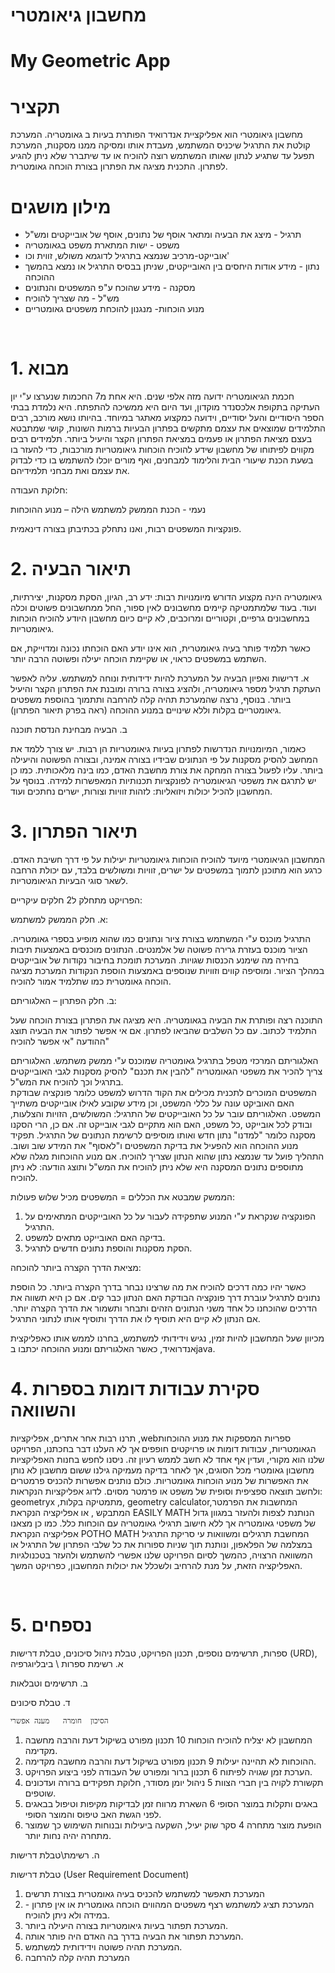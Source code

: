 # מחשבון גיאומטרי
# My Geometric App

# תקציר

מחשבון גיאומטרי הוא אפליקציית אנדרואיד הפותרת בעיות ב גאומטריה. 
המערכת קולטת את התרגיל שיכניס המשתמש, מעבדת אותו ומסיקה ממנו מסקנות, המערכת תפעל עד שתגיע לנתון שאותו המשתמש רוצה להוכיח או עד שיתברר שלא ניתן להגיע לפתרון. 
התכנית מציגה את הפתרון בצורת הוכחה גאומטרית.


# מילון מושגים

-	תרגיל -  מיצג את הבעיה ומתאר אוסף של נתונים, אוסף של אובייקטים ומש"ל
-	משפט -   ישות המתארת משפט בגאומטריה 
-	אובייקט-מרכיב שנמצא בתרגיל לדוגמא משולש, זווית וכו' 
-	נתון - מידע אודות היחסים בין האובייקטים, שניתן בבסיס התרגיל או נמצא בהמשך  ההוכחה
-	מסקנה - מידע שהוכח ע"פ המשפטים והנתונים 
-	מש"ל -  מה שצריך להוכיח 
-	מנוע הוכחות- מנגנון להוכחת משפטים גאומטריים

 
# 1.	 מבוא

חכמת הגיאומטריה ידועה מזה אלפי שנים. היא אחת מ7 החכמות שנערצו ע"י יון העתיקה בתקופת אלכסנדר מוקדון, ועד היום היא ממשיכה להתפתח.
היא נלמדת בבתי הספר היסודיים והעל יסודיים, וידועה כמקצוע מאתגר במיוחד.
בהיותו נושא מורכב, רבים התלמידים שמוצאים את עצמם מתקשים בפתרון הבעיות ברמות השונות, קושי שמתבטא בעצם מציאת הפתרון או פעמים במציאת הפתרון הקצר והיעיל ביותר.
תלמידים רבים מקווים לפיתוחו של מחשבון שידע להוכיח הוכחות גיאומטריות מורכבות, כדי להעזר בו בשעת הכנת שיעורי הבית והלימוד למבחנים, ואף מורים יוכלו להשתמש בו כדי לבדוק את עצמם ואת מבחני תלמידיהם.

חלוקת העבודה:

נעמי - הכנת הממשק למשתמש 
הילה – מנוע ההוכחות

פונקציות המשפטים רבות, ואנו נתחלק בכתיבתן בצורה דינאמית.
 
# 2.	תיאור הבעיה

גיאומטריה הינה מקצוע הדורש מיומנויות רבות: ידע רב, הגיון, הסקת מסקנות, יצירתיות, ועוד. בעוד שלמתמטיקה קיימים מחשבונים לאין ספור, החל ממחשבונים פשוטים וכלה במחשבונים גרפיים, וקטוריים ומרוכבים, לא קיים כיום מחשבון היודע להוכיח הוכחות גיאומטריות. 

כאשר תלמיד פותר בעיה גיאומטרית, הוא אינו יודע האם הוכחתו נכונה ומדוייקת, אם השתמש במשפטים כראוי, או שקיימת הוכחה יעילה ופשוטה הרבה יותר. 

א.	דרישות ואפיון  הבעיה 
על המערכת להיות ידידותית ונוחה למשתמש. עליה לאפשר העתקת תרגיל מספר גיאומטריה, ולהציג בצורה ברורה ומובנת את הפתרון הקצר והיעיל ביותר.
בנוסף, נרצה שהמערכת תהיה קלה להרחבה ותתמוך בהוספת משפטים גיאומטריים בקלות וללא שינויים במנוע ההוכחה (ראה בפרק תיאור הפתרון).


ב.	הבעיה מבחינת הנדסת תוכנה

כאמור, המיומנויות הנדרשות לפתרון בעיות גיאומטריות הן רבות. יש צורך ללמד את המחשב להסיק מסקנות על פי הנתונים שבידיו בצורה אמינה, ובצורה הפשוטה והיעילה ביותר. עליו לפעול בצורה המחקה את צורת מחשבת האדם, כמו בינה מלאכותית.
כמו כן יש לתרגם את משפטי הגיאומטריה לפונקציות תכנותיות המאפשרות למידה.
בנוסף על המחשבון להכיל יכולות ויזואליות: לזהות זוויות וצורות, ישרים נחתכים ועוד.
 
# 3.	תיאור הפתרון 

המחשבון הגיאומטרי מיועד להוכיח הוכחות גיאומטריות יעילות על פי דרך חשיבת האדם. כרגע הוא מתוכנן לתמוך במשפטים על ישרים, זוויות ומשולשים בלבד, עם יכולת הרחבה לשאר סוגי הבעיות הגיאומטריות.

הפרויקט מתחלק ל2 חלקים עיקריים:

א.	חלק הממשק למשתמש:

התרגיל מוכנס ע"י המשתמש בצורת ציור ונתונים כמו שהוא מופיע בספרי גאומטריה.
הציור מוכנס בעזרת גרירה פשוטה של אלמנטים.
הנתונים מוכנסים באמצעות תיבות בחירה מה שימנע הכנסות שגויות.
המערכת תומכת בחיבור נקודות של אובייקטים במהלך הציור. ומוסיפה קווים וזוויות שנוספים באמצעות הוספת הנקודות
המערכת מציגה הוכחה גאומטרית כמו שתלמיד אמור להוכיח. 

ב.	חלק הפתרון – האלגוריתם:

התוכנה רצה ופותרת את הבעיה בגאומטריה. היא מציגה את הפתרון בצורת הוכחה שעל התלמיד לכתוב. עם כל השלבים שהביאו לפתרון. 
אם אי אפשר לפתור את הבעיה תוצג ההודעה "אי אפשר להוכיח"

האלגוריתם המרכזי מטפל בתרגיל גאומטריה שמוכנס ע"י ממשק משתמש. האלגוריתם צריך להכיר את משפטי הגאומטריה "להבין את תכנם" להסיק מסקנות לגבי האובייקטים בתרגיל וכך להוכיח את המש"ל.  
המשפטים המוכרים לתכנית מכילים את הקוד הדרוש למשפט כלומר פונקציה שבודקת האם האוביקט עונה על כללי המשפט, וכן מידע שקובע לאילו אובייקטים משתייך המשפט. האלגוריתם עובר על כל האובייקטים של התרגיל: המשולשים, הזויות והצלעות, ובודק לכל אובייקט ,כל משפט, האם הוא מתקיים לגבי אובייקט זה. אם כן, הרי הסקנו מסקנה כלומר "למדנו" נתון חדש ואותו מוסיפים לרשימת הנתונים של התרגיל. 
תפקיד מנוע ההוכחה הוא להפעיל את בדיקת המשפטים ו"לאסוף" את המידע שוב ושוב. התהליך פועל עד שנמצא נתון שהוא הנתון שצריך להוכיח. אם מנוע ההוכחות מגלה שלא מתוספים נתונים המסקנה היא שלא ניתן להוכיח את המש"ל ותוצג הודעה: לא ניתן להוכיח. 

הממשק שמבטא את הכללים = המשפטים מכיל שלוש פעולות:
1.	הפונקציה שנקראת ע"י המנוע שתפקידה לעבור על כל האובייקטים המתאימים על התרגיל.
2.	בדיקה האם האובייקט מתאים למשפט.
3.	הסקת מסקנות והוספת נתונים חדשים לתרגיל.


מציאת הדרך הקצרה ביותר להוכחה:
 
כאשר יהיו כמה דרכים להוכיח את מה שרצינו נבחר בדרך הקצרה ביותר. 
 כל הוספת נתונים לתרגיל עוברת דרך פונקציה הבודקת האם הנתון כבר קים. אם כן היא תשווה את הדרכים שהוכחנו כל אחד משני הנתונים הזהים ותבחר ותשמור את הדרך הקצרה יותר. אם הנתון לא קיים היא תוסיף לו את הדרך ותוסיף אותו לנתוני התרגיל. 
  

מכיוון שעל המחשבון להיות זמין, נגיש וידידותי למשתמש, בחרנו לממש אותו כאפליקצית אנדרואיד, כאשר האלגוריתם ומנוע ההוכחה יכתבו בjava.
 
# 4.	סקירת עבודות דומות בספרות והשוואה 


תרנו רבות אחר אתרים, אפליקציות  ,webספריות המספקות את מנוע ההוכחות הגאומטריות, עבודות דומות או פרויקטים חופפים אך לא העלנו דבר בחכתנו,
הפרויקט שלנו הוא מקורי, ועדין אף אחד לא חשב לממש רעיון זה.
ניסנו לחפש בחנות האפליקציות מחשבון גאומטרי מכל הסוגים, אך לאחר בדיקה מעמיקה גילנו ששום מחשבון לא נותן את האפשרות של מנוע הוכחות גאומטריות. כולם נותנים אפשרות להכניס פרמטרים ולחשב תוצאה ספציפית וסופית של משפט או פרמטר מסוים.
לדוג אפליקציות הנקראות: geometryx ,מתמטיקה בקלות, geometry calculator,המחשבות את הפרמטר המתבקש , או אפליקציה הנקראת  EASILY MATH הנותנת לצפות ולהעזר במגוון גדול של משפטי גאומטריה אך ללא חישוב תרגילי גאומטריה עם הוכחות כלל.
כמו כן מצאנו אפליקציה הנקראת POTHO MATH המחשבת תרגילים ומשוואות עי סריקת התרגיל  במצלמה של הפלאפון, ונותנת תוך שניות ספורות  את כל שלבי הפתרון של התרגיל או המשוואה הרצויה, כהמשך לסיום הפרויקט שלנו אפשרי להשתמש ולהעזר בטכנולגיות האפליקציה הזאת, על מנת להרחיב ולשכלל את יכולות המחשבון, כפרויקט המשך.                                                                                                       

 
# 5.	נספחים
ספרות, תרשימים נוספים, תכנון הפרויקט, טבלת ניהול סיכונים, טבלת דרישות (URD),
א.	רשימת ספרות \ ביבליוגרפיה

ב.	תרשימים וטבלאות

ד.	טבלת סיכונים

	הסיכון	חומרה	מענה אפשרי
1.	המחשבון לא יצליח להוכיח הוכחות	10	תכנון מפורט בשיקול דעת והרבה מחשבה מקדימה.
2.	ההוכחות לא תהיינה יעילות	9	תכנון מפורט בשיקול דעת והרבה מחשבה מקדימה.
3.	הערכת זמן שגויה לפיתוח	6	תכנון ברור ומפורט של העבודה לפני ביצוע הפרויקט.
4.	תקשורת לקויה בין חברי הצוות	5	ניהול יומן מסודר, חלוקת תפקידים ברורה ועדכונים שוטפים.
5.	באגים ותקלות במוצר הסופי	6	השארת מרווח זמן לבדיקות מקיפות וטיפול בבאגים לפני הגשת האב טיפוס והמוצר הסופי.
6.	הופעת מוצר מתחרה	4	סקר שוק יעיל,
השקעה ביעילות ובנוחות השימוש כך שמוצר מתחרה יהיה נחות יותר.

ה.	רשימת\טבלת דרישות

טבלת דרישות (User Requirement Document)

1.	המערכת תאפשר למשתמש להכניס בעיה גאומטרית בצורת תרשים
2.	המערכת תציג למשתמש רצף משפטים המהווים הוכחה גאומטרית או אין פתרון - במידה ולא ניתן להוכיח.
3.	המערכת תפתור בעיות גיאומטריות בצורה היעילה ביותר.
4.	המערכת תפתור את הבעיה בדרך בה האדם היה פותר אותה.
5.	המערכת תהיה פשוטה וידידותית למשתמש.
6.	המערכת תהיה קלה להרחבה
 
